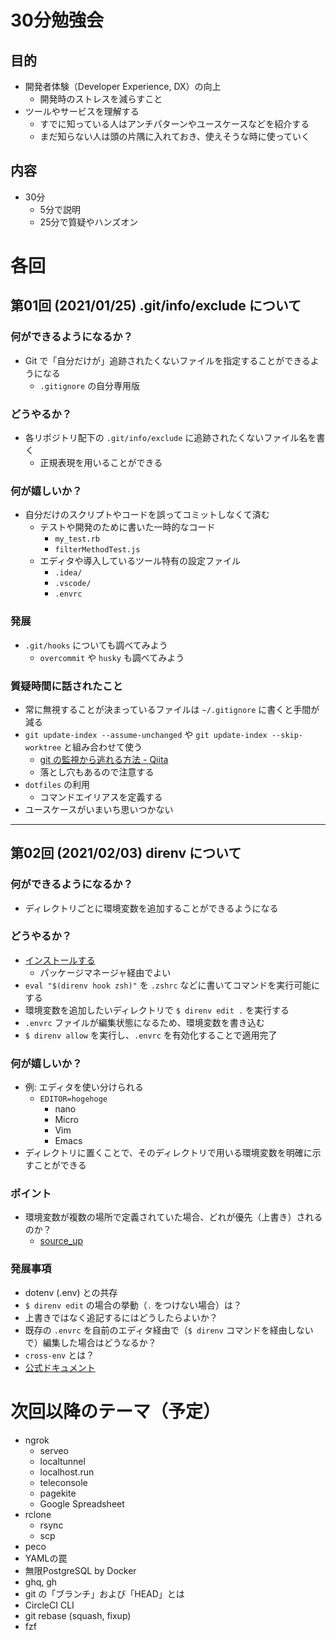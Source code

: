 # 30分勉強会

## 目的
- 開発者体験（Developer Experience, DX）の向上
  - 開発時のストレスを減らすこと
- ツールやサービスを理解する
  - すでに知っている人はアンチパターンやユースケースなどを紹介する
  - まだ知らない人は頭の片隅に入れておき、使えそうな時に使っていく

## 内容
- 30分
  - 5分で説明
  - 25分で質疑やハンズオン

# 各回

## 第01回 (2021/01/25) .git/info/exclude について

### 何ができるようになるか？
- Git で「自分だけが」追跡されたくないファイルを指定することができるようになる
  - `.gitignore` の自分専用版

### どうやるか？
- 各リポジトリ配下の `.git/info/exclude` に追跡されたくないファイル名を書く
  - 正規表現を用いることができる

### 何が嬉しいか？
- 自分だけのスクリプトやコードを誤ってコミットしなくて済む
  - テストや開発のために書いた一時的なコード
    - `my_test.rb`
    - `filterMethodTest.js`
  - エディタや導入しているツール特有の設定ファイル
    - `.idea/`
    - `.vscode/`
    - `.envrc`

### 発展
- `.git/hooks` についても調べてみよう
  - `overcommit` や `husky` も調べてみよう

### 質疑時間に話されたこと
- 常に無視することが決まっているファイルは `~/.gitignore` に書くと手間が減る
- `git update-index --assume-unchanged` や `git update-index --skip-worktree` と組み合わせて使う
  - [git の監視から逃れる方法 - Qiita](https://qiita.com/sqrtxx/items/38a506e59df67cd5d3a1)
  - 落とし穴もあるので注意する
- `dotfiles` の利用
  - コマンドエイリアスを定義する
- ユースケースがいまいち思いつかない

----------

## 第02回 (2021/02/03) direnv について

### 何ができるようになるか？
- ディレクトリごとに環境変数を追加することができるようになる

### どうやるか？
- [インストールする](https://github.com/direnv/direnv/blob/master/docs/installation.md)
  - パッケージマネージャ経由でよい
- `eval "$(direnv hook zsh)"` を `.zshrc` などに書いてコマンドを実行可能にする
- 環境変数を追加したいディレクトリで `$ direnv edit .` を実行する
- `.envrc` ファイルが編集状態になるため、環境変数を書き込む
- `$ direnv allow` を実行し、`.envrc` を有効化することで適用完了

### 何が嬉しいか？
- 例: エディタを使い分けられる
  - `EDITOR=hogehoge`
    - nano
    - Micro
    - Vim
    - Emacs
- ディレクトリに置くことで、そのディレクトリで用いる環境変数を明確に示すことができる

### ポイント
- 環境変数が複数の場所で定義されていた場合、どれが優先（上書き）されるのか？
  - [source_up](https://direnv.net/man/direnv-stdlib.1.html)

### 発展事項
- dotenv (.env) との共存
- `$ direnv edit` の場合の挙動（`.` をつけない場合）は？
- 上書きではなく追記するにはどうしたらよいか？
- 既存の `.envrc` を自前のエディタ経由で（`$ direnv` コマンドを経由しないで）編集した場合はどうなるか？
- `cross-env` とは？
- [公式ドキュメント](https://direnv.net/man/direnv-stdlib.1.html)

# 次回以降のテーマ（予定）
- ngrok
  - serveo
  - localtunnel
  - localhost.run
  - teleconsole
  - pagekite
  - Google Spreadsheet
- rclone
  - rsync
  - scp
- peco
- YAMLの罠
- 無限PostgreSQL by Docker
- ghq, gh
- git の「ブランチ」および「HEAD」とは
- CircleCI CLI
- git rebase (squash, fixup)
- fzf
